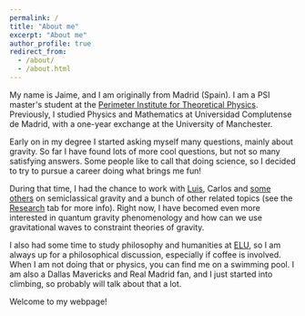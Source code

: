 ```yaml
---
permalink: /
title: "About me"
excerpt: "About me"
author_profile: true
redirect_from: 
  - /about/
  - /about.html
---
```

My name is Jaime, and I am originally from Madrid (Spain). I am a PSI master's student at the [Perimeter Institute for Theoretical Physics](https://perimeterinstitute.ca/psi-masters-program). Previously, I studied Physics and Mathematics at Universidad Complutense de Madrid, with a one-year exchange at the University of Manchester. 

Early on in my degree I started asking myself many questions, mainly about gravity. So far I have found lots of more cool questions, but not so many satisfying answers. Some people like to call that doing science, so I decided to try to pursue a career doing what brings me fun! 

During that time, I had the chance to work with [Luis](https://sites.google.com/site/luisjgaray/home), Carlos and [some others](https://sites.google.com/view/qfg-group/members?authuser=0) on semiclassical gravity and a bunch of other related topics (see the [Research](https://jredondoyuste.github.io/research/) tab for more info). Right now, I have becomed even more interested in quantum gravity phenomenology and how can we use gravitational waves to constraint theories of gravity.

I also had some time to study philosophy and humanities at [ELU](https://elufv.com), so I am always up for a philosophical discussion, especially if coffee is involved. When I am not doing that or physics, you can find me on a swimming pool. I am also a Dallas Mavericks and Real Madrid fan, and I just started into climbing, so probably will talk about that a lot.

Welcome to my webpage! 

